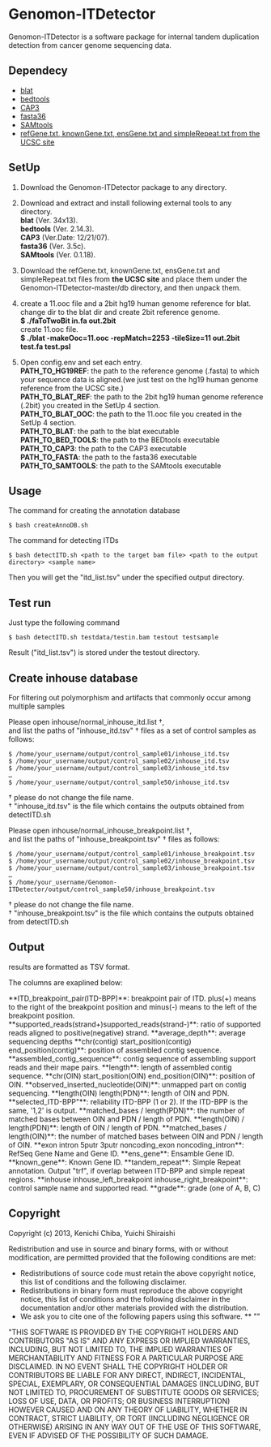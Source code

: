 Genomon-ITDetector
==================

Genomon-ITDetector is a software package for internal tandem duplication detection from cancer genome sequencing data.

Dependecy
----------

* [blat](http://genome.ucsc.edu/)
* [bedtools](https://code.google.com/p/bedtools/)
* [CAP3](http://seq.cs.iastate.edu/)
* [fasta36](http://faculty.virginia.edu/wrpearson/fasta/fasta36/)
* [SAMtools](http://samtools.sourceforge.net/)
* [refGene.txt, knownGene.txt, ensGene.txt and simpleRepeat.txt from the UCSC site](http://hgdownload.cse.ucsc.edu/goldenpath/hg19/database/)

SetUp
----------

1. Download the Genomon-ITDetector package to any directory.

2. Download and extract and install following external tools to any directory.  
  **blat**  (Ver. 34x13).  
  **bedtools** (Ver. 2.14.3).  
  **CAP3**  (Ver.Date: 12/21/07).  
  **fasta36** (Ver. 3.5c).  
  **SAMtools** (Ver. 0.1.18).  

3. Download the refGene.txt, knownGene.txt, ensGene.txt and simpleRepeat.txt files from **the UCSC site** and place them under the Genomon-ITDetector-master/db directory, and then unpack them.  

4. create a 11.ooc file and a 2bit hg19 human genome reference for blat.  
  change dir to the blat dir and create 2bit reference genome.  
  **$ ./faToTwoBit in.fa out.2bit**  
  create 11.ooc file.  
  **$ ./blat -makeOoc=11.ooc -repMatch=2253 -tileSize=11 out.2bit test.fa test.psl**  

5. Open config.env and set each entry.  
  **PATH_TO_HG19REF**: the path to the reference genome (.fasta) to which your sequence data is aligned.(we just test on the hg19 human genome reference from the UCSC site.)  
  **PATH_TO_BLAT_REF**: the path to the 2bit hg19 human genome reference (.2bit) you created in the SetUp 4 section.  
  **PATH_TO_BLAT_OOC**: the path to the 11.ooc file you created in the SetUp 4 section.  
  **PATH_TO_BLAT**: the path to the blat executable  
  **PATH_TO_BED_TOOLS**: the path to the BEDtools executable  
  **PATH_TO_CAP3**: the path to the CAP3 executable  
  **PATH_TO_FASTA**: the path to the fasta36 executable  
  **PATH_TO_SAMTOOLS**: the path to the SAMtools executable  


Usage
---

The command for creating the annotation database

    $ bash createAnnoDB.sh

The command for detecting ITDs

    $ bash detectITD.sh <path to the target bam file> <path to the output directory> <sample name>

Then you will get the "itd_list.tsv" under the specified output directory.


Test run
---

Just type the following command

    $ bash detectITD.sh testdata/testin.bam testout testsample

Result ("itd_list.tsv") is stored under the testout directory.


Create inhouse database
---

For filtering out polymorphism and artifacts that commonly occur among multiple samples

Please open inhouse/normal_inhouse_itd.list †,   
and list the paths of "inhouse_itd.tsv" † files as a set of control samples as follows:   

    $ /home/your_username/output/control_sample01/inhouse_itd.tsv
    $ /home/your_username/output/control_sample02/inhouse_itd.tsv
    $ /home/your_username/output/control_sample03/inhouse_itd.tsv
    …
    $ /home/your_username/output/control_sample50/inhouse_itd.tsv

† please do not change the file name.   
† "inhouse_itd.tsv" is the file which contains the outputs obtained from detectITD.sh   

Please open inhouse/normal_inhouse_breakpoint.list †,   
and list the paths of "inhouse_breakpoint.tsv" † files as follows:

    $ /home/your_username/output/control_sample01/inhouse_breakpoint.tsv
    $ /home/your_username/output/control_sample02/inhouse_breakpoint.tsv
    $ /home/your_username/output/control_sample03/inhouse_breakpoint.tsv
    …
    $ /home/your_username/Genomon-ITDetector/output/control_sample50/inhouse_breakpoint.tsv

† please do not change the file name.   
† "inhouse_breakpoint.tsv" is the file which contains the outputs obtained from detectITD.sh   


Output
---

results are formatted as TSV format.

The columns are exaplined below:   

</table>
  **ITD_breakpoint_pair(ITD-BPP)**: breakpoint pair of ITD. plus(+) means to the right of the breakpoint position and minus(-) means to the left of the breakpoint position.  
  **supported_reads(strand+)supported_reads(strand-)**: ratio of supported reads aligned to positive(negative) strand.   
  **average_depth**: average sequencing depths    
  **chr(contig) start_position(contig) end_position(contig)**: position of assembled contig sequence.   
  **assembled_contig_sequence**: contig sequence of assembling support reads and their mape pairs.   
  **length**: length of assembled contig sequence.   
  **chr(OIN) start_position(OIN) end_position(OIN)**: position of OIN.  
  **observed_inserted_nucleotide(OIN)**: unmapped part on contig sequencing.  
  **length(OIN) length(PDN)**: length of OIN and PDN.   
  **selected_ITD-BPP"**: reliability ITD-BPP (1 or 2). If the ITD-BPP is the same, '1,2' is output.   
  **matched_bases / length(PDN)**: the number of matched bases between OIN and PDN / length of PDN.   
  **length(OIN) / length(PDN)**: length of OIN / length of PDN.   
  **matched_bases / length(OIN)**: the number of matched bases between OIN and PDN / length of OIN.  
  **exon intron 5putr 3putr noncoding_exon noncoding_intron**: RefSeq Gene Name and Gene ID.   
  **ens_gene**: Ensamble Gene ID.  
  **known_gene**: Known Gene ID.  
  **tandem_repeat**: Simple Repeat annotation. Output "trf", if overlap between ITD-BPP and simple repeat regions.  
  **inhouse inhouse_left_breakpoint inhouse_right_breakpoint**: control sample name and supported read.       
  **grade**: grade (one of A, B, C) 


Copyright
----------
Copyright (c) 2013, Kenichi Chiba, Yuichi Shiraishi

Redistribution and use in source and binary forms, with or without modification, are permitted provided that the following conditions are met:
  * Redistributions of source code must retain the above copyright notice, this list of conditions and the following disclaimer.
  * Redistributions in binary form must reproduce the above copyright notice, this list of conditions and the following disclaimer in the documentation and/or other materials provided with the distribution.
  * We ask you to cite one of the following papers using this software.
  	** ""

"THIS SOFTWARE IS PROVIDED BY THE COPYRIGHT HOLDERS AND CONTRIBUTORS "AS IS" AND ANY EXPRESS OR IMPLIED WARRANTIES, INCLUDING, BUT NOT LIMITED TO, THE IMPLIED WARRANTIES OF MERCHANTABILITY AND FITNESS FOR A PARTICULAR PURPOSE ARE DISCLAIMED. IN NO EVENT SHALL THE COPYRIGHT HOLDER OR CONTRIBUTORS BE LIABLE FOR ANY DIRECT, INDIRECT, INCIDENTAL, SPECIAL, EXEMPLARY, OR CONSEQUENTIAL DAMAGES (INCLUDING, BUT NOT LIMITED TO, PROCUREMENT OF SUBSTITUTE GOODS OR SERVICES; LOSS OF USE, DATA, OR PROFITS; OR BUSINESS INTERRUPTION) HOWEVER CAUSED AND ON ANY THEORY OF LIABILITY, WHETHER IN CONTRACT, STRICT LIABILITY, OR TORT (INCLUDING NEGLIGENCE OR OTHERWISE) ARISING IN ANY WAY OUT OF THE USE OF THIS SOFTWARE, EVEN IF ADVISED OF THE POSSIBILITY OF SUCH DAMAGE. 


